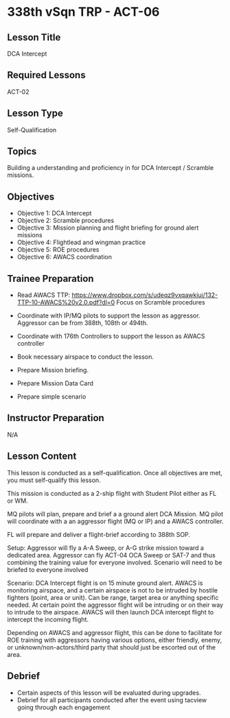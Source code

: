 # 338th vSqn TRP - ACT-06
## Lesson Title
DCA Intercept

## Required Lessons
ACT-02

## Lesson Type
Self-Qualification

## Topics
Building a understanding and proficiency in for DCA Intercept / Scramble missions.

## Objectives
- Objective 1: DCA Intercept
- Objective 2: Scramble procedures
- Objective 3: Mission planning and flight briefing for ground alert missions
- Objective 4: Flightlead and wingman practice
- Objective 5: ROE procedures
- Objective 6: AWACS coordination

## Trainee Preparation
- Read AWACS TTP: https://www.dropbox.com/s/udeqz9vxqawkiui/132-TTP-10-AWACS%20v2.0.pdf?dl=0
Focus on Scramble procedures


- Coordinate with IP/MQ pilots to support the lesson as aggressor. Aggressor can be from 388th, 108th or 494th. 
- Coordinate with 176th Controllers to support the lesson as AWACS controller
- Book necessary airspace to conduct the lesson.
- Prepare Mission briefing.
- Prepare Mission Data Card
- Prepare simple scenario

## Instructor Preparation
N/A


## Lesson Content
This lesson is conducted as a self-qualification.
Once all objectives are met, you must self-qualify this lesson.

This mission is conducted as a 2-ship flight with Student Pilot either as FL or WM.


MQ pilots will plan, prepare and brief a a ground alert DCA Mission.
MQ pilot will coordinate with a an aggressor flight (MQ or IP) and a AWACS controller.

FL will prepare and deliver a flight-brief according to 388th SOP.

Setup:
Aggressor will fly a A-A Sweep, or A-G strike mission toward a dedicated area.
Aggressor can fly ACT-04 OCA Sweep or SAT-7 and thus combining the training value for everyone involved. 
Scenario will need to be briefed to everyone involved

Scenario:
DCA Intercept flight is on 15 minute ground alert. 
AWACS is monitoring airspace, and a certain airspace is not to be intruded by hostile fighters (point, area or unit). 
Can be range, target area or anything specific needed.
At certain point the aggressor flight will be intruding or on their way to intrude to the airspace.
AWACS will then launch DCA intercept flight to intercept the incoming flight. 

Depending on AWACS and aggressor flight, this can be done to facilitate for ROE training with aggressors having various options,
either friendly, enemy, or unknown/non-actors/third party that should just be escorted out of the area.




## Debrief
- Certain aspects of this lesson will be evaluated during upgrades.
- Debrief for all participants conducted after the event using tacview going through each engagement
